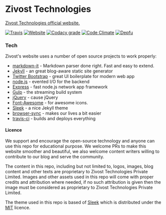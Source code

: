 # Zivost Technologies
[Zivost Technologies official website.](https://zivost.com)

[![Travis](https://img.shields.io/travis/zivost/zivost-com.svg?style=flat-square)](https://travis-ci.org/zivost/zivost-com) [![Website](https://img.shields.io/website-up-down-green-red/http/shields.io.svg?label=zivost.com&style=flat-square)](https://zivost.com)  [![Codacy grade](https://img.shields.io/codacy/grade/7b7dbbdb2e2a4ca58ce31e03cbbcd022.svg?style=flat-square)](https://api.codacy.com/project/badge/Grade/7b7dbbdb2e2a4ca58ce31e03cbbcd022) [![Code Climate](https://shields-staging.herokuapp.com/codeclimate/maintainability/zivost/zivost-com.svg?style=flat-square)](https://codeclimate.com/github/zivost/zivost-com/maintainability) [![Depfu](https://img.shields.io/depfu/zivost/zivost-com.svg?style=flat-square)](https://depfu.com/repos/zivost/zivost-com)

### Tech
Zivost's website uses a number of open source projects to work properly:

* [markdown-it] - Markdown parser done right. Fast and easy to extend.
* [Jekyll] - an great blog-aware static site generator
* [Twitter Bootstrap] - great UI boilerplate for modern web app
* [node.js] - evented I/O for the backend
* [Express] - fast node.js network app framework
* [Gulp] - the streaming build system
* [jQuery] - cause jQuery
* [Font-Awesome] - for awesome icons.
* [Sleek] - a nice Jekyll theme
* [browser-sync] - makes our lives a bit easier
* [travis-ci] - builds and deploys everything

#### Licence
We support and encourage the open-source technology and anyone can use this repo for educational purpose. We welcome PRs to make this website smoother and beautiful, we also welcome content writers willing to contribute to our blog and serve the community.

The content in this repo, including but not limited to, logos, images, blog content and other texts are proprietary to Zivost Technologies Private Limited. Images and other assets used in this repo will come with proper credits and attribution where needed, if no such attribution is given then the image must be considered as proprietary to Zivost Technologies Private Limited.

The theme used in this repo is based of [Sleek](https://github.com/janczizikow/sleek) which is distributed under the [MIT](https://opensource.org/licenses/MIT) licence.









[//]: # (These are reference links used in the body of this note and get stripped out when the markdown processor does its job. There is no need to format nicely because it shouldn't be seen. Thanks SO - http://stackoverflow.com/questions/4823468/store-comments-in-markdown-syntax)


   [Font-Awesome]: <https://github.com/FortAwesome/Font-Awesome>
   [git-repo-url]: <https://github.com/zivost/zivost-com.git>
   [Sleek]: <https://github.com/janczizikow/sleek>
   [Jekyll]: <https://github.com/jekyll/jekyll>
   [markdown-it]: <https://github.com/markdown-it/markdown-it>
   [node.js]: <http://nodejs.org>
   [Twitter Bootstrap]: <http://twitter.github.com/bootstrap/>
   [jQuery]: <http://jquery.com>
   [@zivost]: <http://twitter.com/zivost>
   [express]: <http://expressjs.com>
   [Gulp]: <http://gulpjs.com>
   [browser-sync]: <https://github.com/BrowserSync/browser-sync>
   [travis-ci]: <https://travis-ci.org/>

